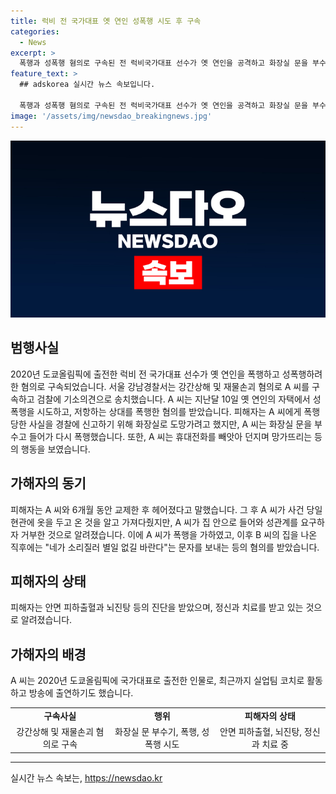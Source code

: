 ```yaml
---
title: 럭비 전 국가대표 옛 연인 성폭행 시도 후 구속
categories:
  - News
excerpt: >
  폭행과 성폭행 혐의로 구속된 전 럭비국가대표 선수가 옛 연인을 공격하고 화장실 문을 부수는 모습이 공개됐다. CCTV 영상에는 피해자가 신고한 내용과 일치하는 잔혹한 장면이 담겨있는데, 이로 인해 피해자는 안면 피하출혈과 뇌진탕을 입고 정신과 치료를 받고 있다. 피의자는 도쿄올림픽 출전 경력과 방송 출연까지 소지하고 있는데, 이 사건으로 인해 그의 이미지와 성향에 대한 관심이 증폭되고 있다.
feature_text: >
  ## adskorea 실시간 뉴스 속보입니다.

  폭행과 성폭행 혐의로 구속된 전 럭비국가대표 선수가 옛 연인을 공격하고 화장실 문을 부수는 모습이 공개됐다. CCTV 영상에는 피해자가 신고한 내용과 일치하는 잔혹한 장면이 담겨있는데, 이로 인해 피해자는 안면 피하출혈과 뇌진탕을 입고 정신과 치료를 받고 있다. 피의자는 도쿄올림픽 출전 경력과 방송 출연까지 소지하고 있는데, 이 사건으로 인해 그의 이미지와 성향에 대한 관심이 증폭되고 있다.
image: '/assets/img/newsdao_breakingnews.jpg'
---
```


<p><img src="/assets/img/newsdao_breakingnews.jpg" alt="adskorea 속보" /></p>

<h2 data-ke-size="size26">범행사실</h2>

<p data-ke-size="size16">2020년 도쿄올림픽에 출전한 럭비 전 국가대표 선수가 옛 연인을 폭행하고 성폭행하려 한 혐의로 구속되었습니다. 서울 강남경찰서는 강간상해 및 재물손괴 혐의로 A 씨를 구속하고 검찰에 기소의견으로 송치했습니다. A 씨는 지난달 10일 옛 연인의 자택에서 성폭행을 시도하고, 저항하는 상대를 폭행한 혐의를 받았습니다. 피해자는 A 씨에게 폭행 당한 사실을 경찰에 신고하기 위해 화장실로 도망가려고 했지만, A 씨는 화장실 문을 부수고 들어가 다시 폭행했습니다. 또한, A 씨는 휴대전화를 빼앗아 던지며 망가뜨리는 등의 행동을 보였습니다.</p>

<h2 data-ke-size="size26">가해자의 동기</h2>

<p data-ke-size="size16">피해자는 A 씨와 6개월 동안 교제한 후 헤어졌다고 말했습니다. 그 후 A 씨가 사건 당일 현관에 옷을 두고 온 것을 알고 가져다줬지만, A 씨가 집 안으로 들어와 성관계를 요구하자 거부한 것으로 알려졌습니다. 이에 A 씨가 폭행을 가하였고, 이후 B 씨의 집을 나온 직후에는 "네가 소리질러 별일 없길 바란다"는 문자를 보내는 등의 혐의를 받았습니다.</p>

<h2 data-ke-size="size26">피해자의 상태</h2>

<p data-ke-size="size16">피해자는 안면 피하출혈과 뇌진탕 등의 진단을 받았으며, 정신과 치료를 받고 있는 것으로 알려졌습니다.</p>

<h2 data-ke-size="size26">가해자의 배경</h2>

<p data-ke-size="size16">A 씨는 2020년 도쿄올림픽에 국가대표로 출전한 인물로, 최근까지 실업팀 코치로 활동하고 방송에 출연하기도 했습니다.</p>

<table>
  <tr>
    <td style="text-align: center; height: 17px;"><b>구속사실</b></td>
    <td style="text-align: center; height: 17px;"><b>행위</b></td>
    <td style="text-align: center; height: 17px;"><b>피해자의 상태</b></td>
  </tr>
  <tr>
    <td style="text-align: center;">강간상해 및 재물손괴 혐의로 구속</td>
    <td style="text-align: center;">화장실 문 부수기, 폭행, 성폭행 시도</td>
    <td style="text-align: center;">안면 피하출혈, 뇌진탕, 정신과 치료 중</td>
  </tr>
</table>

<hr>
실시간 뉴스 속보는, <a href="https://newsdao.kr" rel="dofollow">https://newsdao.kr</a>


